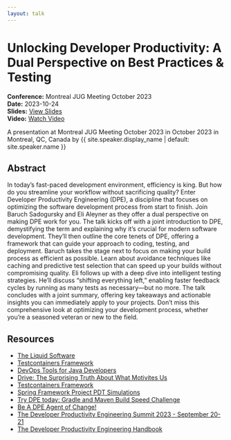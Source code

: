 ```yaml
---
layout: talk
---
```


<!-- Source: https://speaking.jbaru.ch/J3G0qn/unlocking-developer-productivity-a-dual-perspective-on-best-practices-testing -->
# Unlocking Developer Productivity: A Dual Perspective on Best Practices & Testing

**Conference:** Montreal JUG Meeting October 2023  
**Date:** 2023-10-24  
**Slides:** [View Slides](https://drive.google.com/file/d/1O8MzVs2bDvZMjKmYE5e__c6aLEFrmvMA/view)  
**Video:** [Watch Video](https://www.youtube.com/watch?v=_YaVMXTm0HU)  

A presentation at Montreal JUG Meeting October 2023 in
                    October 2023 in
                    Montreal, QC, Canada by 
                    {{ site.speaker.display_name | default: site.speaker.name }}

## Abstract

In today’s fast-paced development environment, efficiency is king. But how do you streamline your workflow without sacrificing quality? Enter Developer Productivity Engineering (DPE), a discipline that focuses on optimizing the software development process from start to finish. Join Baruch Sadogursky and Eli Aleyner as they offer a dual perspective on making DPE work for you.
The talk kicks off with a joint introduction to DPE, demystifying the term and explaining why it’s crucial for modern software development. They’ll then outline the core tenets of DPE, offering a framework that can guide your approach to coding, testing, and deployment.
Baruch takes the stage next to focus on making your build process as efficient as possible. Learn about avoidance techniques like caching and predictive test selection that can speed up your builds without compromising quality.
Eli follows up with a deep dive into intelligent testing strategies. He’ll discuss “shifting everything left,” enabling faster feedback cycles by running as many tests as necessary—but no more.
The talk concludes with a joint summary, offering key takeaways and actionable insights you can immediately apply to your projects. Don’t miss this comprehensive look at optimizing your development process, whether you’re a seasoned veteran or new to the field.

## Resources

- [The Liquid Software](https://amzn.to/3Nvx4ir)
- [Testcontainers Framework](https://testcontainers.com/)
- [DevOps Tools for Java Developers](https://amzn.to/3Ny2xAB)
- [Drive: The Surprising Truth About What Motivites Us](https://www.danpink.com/books/drive/)
- [Testcontainers Framework](https://testcontainers.com/)
- [Spring Framework Project PDT Simulations](https://ge.spring.io/scans/test-selection?predictive-test-selection.view=simulator&search.timeZoneId=America%2FToronto#)
- [Try DPE today: Gradle and Maven Build Speed Challenge](https://gradle.com/gradle-and-maven-build-speed-challenge/)
- [Be A DPE Agent of Change!](https://gradle.influitive.com/join/00010)
- [The Developer Productivity Engineering Summit 2023 - September 20-21](https://dpesummit.com/)
- [The Developer Productivity Engineering Handbook](https://gradle.com/developer-productivity-engineering/handbook/)

